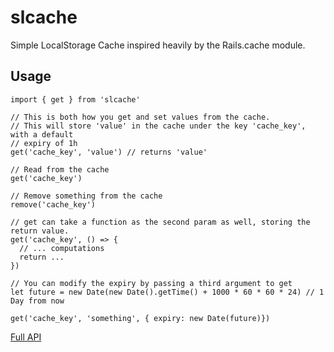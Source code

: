 # slcache

Simple LocalStorage Cache inspired heavily by the Rails.cache module.


## Usage

```
import { get } from 'slcache'

// This is both how you get and set values from the cache. 
// This will store 'value' in the cache under the key 'cache_key', with a default
// expiry of 1h
get('cache_key', 'value') // returns 'value'

// Read from the cache
get('cache_key')

// Remove something from the cache
remove('cache_key')

// get can take a function as the second param as well, storing the return value.
get('cache_key', () => {
  // ... computations
  return ...
})

// You can modify the expiry by passing a third argument to get
let future = new Date(new Date().getTime() + 1000 * 60 * 60 * 24) // 1 Day from now

get('cache_key', 'something', { expiry: new Date(future)})
```

[Full API](./docs/modules/_api_.md)
